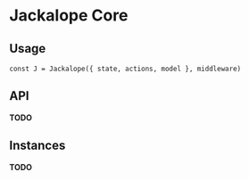 # Jackalope Core

## Usage
`const J = Jackalope({ state, actions, model }, middleware)`


## API
**TODO**


## Instances
**TODO**
